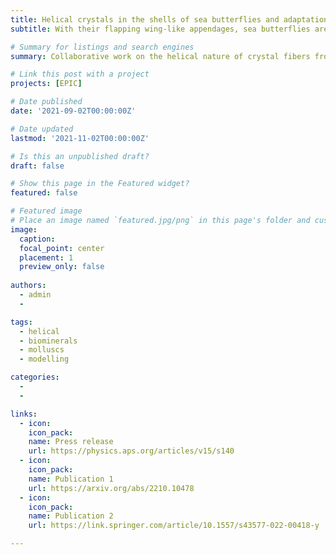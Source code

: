 ```yaml
---
title: Helical crystals in the shells of sea butterflies and adaptation to flow
subtitle: With their flapping wing-like appendages, sea butterflies are unique inhabitants of the open ocean. These pelagic snails are active swimmers, but also drifters, making them exposed to a diverse range of flow regimes around their shells and their bodies. Some sea butterflies have developed shells made of crystal fibers that coil in perfect helices of a few nanometers. These enigmatic helical crystals have been the topic of intense discussion by [**material scientists**](https://link.springer.com/article/10.1557/s43577-021-00229-7), and their helical nature has been questioned. Now, thanks to collaborative work between Naturalis, University of Granada and the AGH University of Science and Technology in Kraków, we provide unambiguous evidence that the calcium carbonate fibers secreted by sea butterflies describe true helical trajectories during growth. Shells of sea butterflies are especially resistant to damage and crack propagation, they are also a highly anisotropic biomaterial, assuming different mechanical properties in different directions. The helical fibers can thus be considered  an important trait in the adaptation to a pelagic lifestyle, giving maximum strength and flexibility to the thin and lightweight shells of sea butterflies. 

# Summary for listings and search engines
summary: Collaborative work on the helical nature of crystal fibers from pteropod shells

# Link this post with a project
projects: [EPIC]

# Date published
date: '2021-09-02T00:00:00Z'

# Date updated
lastmod: '2021-11-02T00:00:00Z'

# Is this an unpublished draft?
draft: false

# Show this page in the Featured widget?
featured: false

# Featured image
# Place an image named `featured.jpg/png` in this page's folder and customize its options here.
image:
  caption: 
  focal_point: center
  placement: 1
  preview_only: false
  
authors:
  - admin
  - 

tags:
  - helical
  - biominerals
  - molluscs
  - modelling

categories:
  - 
  - 

links:
  - icon: 
    icon_pack: 
    name: Press release
    url: https://physics.aps.org/articles/v15/s140
  - icon: 
    icon_pack: 
    name: Publication 1
    url: https://arxiv.org/abs/2210.10478
  - icon: 
    icon_pack: 
    name: Publication 2
    url: https://link.springer.com/article/10.1557/s43577-022-00418-y

---
```


